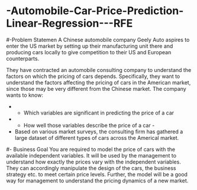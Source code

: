 # -Automobile-Car-Price-Prediction-Linear-Regression---RFE

#-Problem Statemen
A Chinese automobile company Geely Auto aspires to enter the US market by setting up their manufacturing unit there and producing cars locally to give competition to their US and European counterparts.

They have contracted an automobile consulting company to understand the factors on which the pricing of cars depends. Specifically, they want to understand the factors affecting the pricing of cars in the American market, since those may be very different from the Chinese market. The company wants to know:

- - Which variables are significant in predicting the price of a car
- - How well those variables describe the price of a car -
- Based on various market surveys, the consulting firm has gathered a large dataset of different types of cars across the Americal market.

#- Business Goal
You are required to model the price of cars with the available independent variables. It will be used by the management to understand how exactly the prices vary with the independent variables. They can accordingly manipulate the design of the cars, the business strategy etc. to meet certain price levels. Further, the model will be a good way for management to understand the pricing dynamics of a new market.

